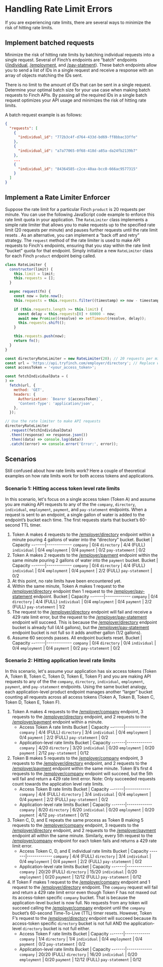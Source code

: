 # Handling Rate Limit Errors

If you are experiencing rate limits, there are several ways to minimize the risk of hitting rate limits.

## Implement batched requests

Minimize the risk of hitting rate limits by batching individual requests into a single request. Several of Finch’s endpoints are “batch” endpoints ([/individual](https://developer.tryfinch.com/docs/reference/9d6c83b09e205-individual), [/employment](https://developer.tryfinch.com/docs/reference/1ba5cdec4c979-employment), and [/pay-statment](https://developer.tryfinch.com/docs/reference/d5fd02c41e83a-pay-statement)). These batch endpoints allow you to send a list of IDs in a single request and receive a response with an array of objects matching the IDs sent.

There is no limit to the amount of IDs that can be sent in a single request. Determine your optimal batch size for your use case when making batch requests to Finch APIs. By passing all the required IDs in a single batch request optimizes your API usage and minimizes the risk of hitting rate limits.

A batch request example is as follows:

```json
{
  "requests": [
    {
      "individual_id": "772b3c4f-d764-433d-bd69-ff8bbac33ffe"
    },
    {
      "individual_id": "a7a77065-0f68-418d-a85a-da24fb2139b7"
    },
    ...
    {
      "individual_id": "84364585-c2ce-40aa-bcc0-666ac9577315"
    }
  ]
}
```

## Implement a Rate Limiter Enforcer

Suppose the rate limit for a particular Finch `product` is 20 requests per minute. You can use the following JavaScript code example to enforce this rate limit quota in your application. The `RateLimiter` class implements a simple rate limiter that allows you to make requests up to the specified rate limit (20 requests per minute) and pauses further requests until the rate limit resets . As an alternative, you can implement a “back off and retry” strategy. The `request` method of the rate limiter is used to make API requests to Finch's endpoints, ensuring that you stay within the rate limit "bucket" quota for that endpoint. Simply initialize a new `RateLimiter` class for each Finch `product` endpoint being called.

```js
class RateLimiter {
  constructor(limit) {
    this.limit = limit;
    this.requests = [];
  }

  async request(fn) {
    const now = Date.now();
    this.requests = this.requests.filter((timestamp) => now - timestamp < 60000);

    if (this.requests.length >= this.limit) {
      const delay = this.requests[0] + 60000 - now;
      await new Promise((resolve) => setTimeout(resolve, delay));
      this.requests.shift();
    }

    this.requests.push(now);
    return fn();
  }
}

const directoryRateLimiter = new RateLimiter(20); // 20 requests per minute
const url = 'https://api.tryfinch.com/employer/directory'; // Replace with the desired endpoint
const accessToken = '<your_access_token>';

const fetchIndividualData = (
) =>
  fetch(url, {
    method: 'GET',
    headers: {
      Authorization: `Bearer ${accessToken}`,
      'Content-Type': 'application/json',
    },
  });

// Use the rate limiter to make API requests
directoryRateLimiter
  .request(fetchIndividualData)
  .then((response) => response.json())
  .then((data) => console.log(data))
  .catch((error) => console.error('Error:', error));
```

## Scenarios

Still confused about how rate limits work? Here a couple of theoretical examples on how rate limits work for both access tokens and applications.

### Scenario 1: Hitting access token level rate limits

In this scenario, let's focus on a single access token (Token A) and assume you are making API requests to any of the the `company`, `directory`, `individual`, `employment`, `payment`, and `pay-statement` endpoints. When a request  is sent to an endpoint, a single gallon of water is added to the endpoint’s bucket each time. The first requests starts that bucket’s 60-second TTL timer.

1. Token A makes 4 requests to the [/employer/directory](https://developer.tryfinch.com/docs/reference/12419c085fc0e-directory) endpoint within a minute pouring 4 gallons of water into the “directory” bucket.
    Bucket | Capacity
    -------|-------------
    `company` | 0/4
    `directory` | 4/4 (FULL)
    `individual` | 0/4
    `employment` | 0/4
    `payment` | 0/2
    `pay-statement` | 0/2
1. Token A makes 2 requests to the [/employer/payment](https://developer.tryfinch.com/docs/reference/b811fdc2542ca-payment) endpoint within the same minute pouring 2 gallons of water into the `payment` bucket.
    Bucket | Capacity
    -------|-------------
    `company` | 0/4
    `directory` | 4/4 (FULL)
    `individual` | 0/4
    `employment` | 0/4
    `payment` | 2/2 (FULL)
    `pay-statement` | 0/2
1. At this point, no rate limits have been encountered yet.
1. Within the same minute, Token A makes 1 request to the [/employer/directory](https://developer.tryfinch.com/docs/reference/12419c085fc0e-directory) endpoint then 1 request to the [/employer/pay-statement](https://developer.tryfinch.com/docs/reference/d5fd02c41e83a-pay-statement) endpoint.
    Bucket | Capacity
    -------|-------------
    `company` | 0/4
    `directory` | 4/4 (FULL)
    `individual` | 0/4
    `employment` | 0/4
    `payment` | 2/2 (FULL)
    `pay-statement` | 1/2
1. The request to the [/employer/directory](https://developer.tryfinch.com/docs/reference/12419c085fc0e-directory) endpoint will fail and receive a 429 rate limit error, but the request to the [/employer/pay-statement](https://developer.tryfinch.com/docs/reference/d5fd02c41e83a-pay-statement) endpoint will succeed. This is because the [/employer/directory](https://developer.tryfinch.com/docs/reference/12419c085fc0e-directory) endpoint bucket is already full (4/4 gallons), but the [/employer/pay-statement](https://developer.tryfinch.com/docs/reference/d5fd02c41e83a-pay-statement) endpoint bucket is not full so it adds another gallon (1/2 gallons).
1. Assume 60 seconds passes. All endpoint buckets reset.
    Bucket | Capacity
    -------|-------------
    `company` | 0/4
    `directory` | 0/4
    `individual` | 0/4
    `employment` | 0/4
    `payment` | 0/2
    `pay-statement` | 0/2

### Scenario 2: Hitting application level rate limits

In this scenario, let's assume your application has six access tokens (Token A, Token B, Token C, Token D, Token E, Token F) and you are making API requests to any of the the `company`, `directory`, `individual`, `employment`, `payment`, and `pay-statement` endpoints.  Using the same bucket analogy, each application-level product endpoint manages another “larger” bucket counting all requests across all access tokens  (Token A, Token B, Token C, Token D, Token E, Token F).

1. Token A makes 4 requests to the [/employer/company](https://developer.tryfinch.com/docs/reference/33162be1eed72-company) endpoint, 3 requests to the [/employer/directory](https://developer.tryfinch.com/docs/reference/12419c085fc0e-directory) endpoint, and 2 requests to the [/employer/payment](https://developer.tryfinch.com/docs/reference/b811fdc2542ca-payment) endpoint within a minute.
    - Access Token A rate limits
        Bucket | Capacity
        -------|-------------
        `company` | 4/4 (FULL)
        `directory` | 3/4
        `individual` | 0/4
        `employment` | 0/4
        `payment` | 2/2 (FULL)
        `pay-statement` | 0/2
    - Application-level rate limits
        Bucket | Capacity
        -------|-------------
        `company` | 4/20
        `directory` | 3/20
        `individual` | 0/20
        `employment` | 0/20
        `payment` | 2/12
        `pay-statement` | 0/12
1. Token B makes 5 requests to the [/employer/company](https://developer.tryfinch.com/docs/reference/33162be1eed72-company) endpoint, 3 requests to the [/employer/directory](https://developer.tryfinch.com/docs/reference/12419c085fc0e-directory) endpoint, and 2 requests to the [/employer/payment](https://developer.tryfinch.com/docs/reference/b811fdc2542ca-payment) endpoint within the same minute. Token B’s first 4 requests to the [/employer/company](https://developer.tryfinch.com/docs/reference/33162be1eed72-company) endpoint will succeed, but the 5th will fail and return a 429 rate limit error. Note: Only succeeded requests count towards the application level rate limits.
    - Access Token B rate limits
        Bucket | Capacity
        -------|-------------
        `company` | 4/4 (FULL)
        `directory` | 3/4
        `individual` | 0/4
        `employment` | 0/4
        `payment` | 2/2 (FULL)
        `pay-statement` | 0/2
    - Application-level rate limits
        Bucket | Capacity
        -------|-------------
        `company` | 8/20
        `directory` | 6/20
        `individual` | 0/20
        `employment` | 0/20
        `payment` | 4/12
        `pay-statement` | 0/12
1. Token C, D, and E repeats the same process as Token B making 5 requests to the [/employer/company](https://developer.tryfinch.com/docs/reference/33162be1eed72-company) endpoint, 3 requests to the [/employer/directory](https://developer.tryfinch.com/docs/reference/12419c085fc0e-directory) endpoint, and 2 requests to the [/employer/payment](https://developer.tryfinch.com/docs/reference/b811fdc2542ca-payment) endpoint all within the same minute. Similarly, every 5th request to the [/employer/company](https://developer.tryfinch.com/docs/reference/33162be1eed72-company) endpoint for each token fails and returns a 429 rate limit error.
    - Access Token C, D, and E individual rate limits
        Bucket | Capacity
        -------|-------------
        `company` | 4/4 (FULL)
        `directory` | 3/4
        `individual` | 0/4
        `employment` | 0/4
        `payment` | 2/2 (FULL)
        `pay-statement` | 0/2
    - Application-level rate limits
        Bucket | Capacity
        -------|-------------
        `company` | 20/20 (FULL)
        `directory` | 15/20
        `individual` | 0/20
        `employment` | 0/20
        `payment` | 12/12 (FULL)
        `pay-statement` | 0/12
1. If Token F makes 1 request to the [/employer/company](https://developer.tryfinch.com/docs/reference/33162be1eed72-company) endpoint and 1 request to the [/employer/directory](https://developer.tryfinch.com/docs/reference/12419c085fc0e-directory) endpoint. The `company` request will fail and return a 429 rate limit error even though Token F has not maxed out its access-token specific `company` bucket. That is because the application-level bucket is now full. No requests from any token will succeed calling the [/employer/company](https://developer.tryfinch.com/docs/reference/33162be1eed72-company) endpoint until the `company` bucket’s 60-second Time-To-Live (TTL) timer resets. However, Token F’s request to the [/employer/directory](https://developer.tryfinch.com/docs/reference/12419c085fc0e-directory) endpoint will succeed because its access-token specific `directory` bucket is not full AND the application-level `directory` bucket is not full either.
    - Access Token F rate limits
        Bucket | Capacity
        -------|-------------
        `company` | 1/4
        `directory` | 1/4
        `individual` | 0/4
        `employment` | 0/4
        `payment` | 0/2
        `pay-statement` | 0/2
    - Application-level rate limits
        Bucket | Capacity
        -------|-------------
        `company` | 20/20 (FULL)
        `directory` | 16/20
        `individual` | 0/20
        `employment` | 0/20
        `payment` | 12/12 (FULL)
        `pay-statement` | 0/12

